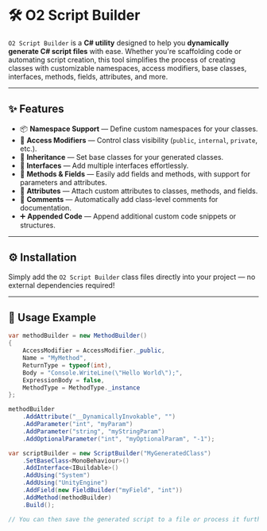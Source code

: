 # 🛠️ O2 Script Builder

`O2 Script Builder` is a **C# utility** designed to help you **dynamically generate C# script files** with ease. Whether you're scaffolding code or automating script creation, this tool simplifies the process of creating classes with customizable namespaces, access modifiers, base classes, interfaces, methods, fields, attributes, and more.

---

## ✨ Features

- 📦 **Namespace Support** — Define custom namespaces for your classes.  
- 🔐 **Access Modifiers** — Control class visibility (`public`, `internal`, `private`, etc.).  
- 🧬 **Inheritance** — Set base classes for your generated classes.  
- 🔗 **Interfaces** — Add multiple interfaces effortlessly.  
- 📝 **Methods & Fields** — Easily add fields and methods, with support for parameters and attributes.  
- 🎨 **Attributes** — Attach custom attributes to classes, methods, and fields.  
- 💬 **Comments** — Automatically add class-level comments for documentation.  
- ➕ **Appended Code** — Append additional custom code snippets or structures.

---

## ⚙️ Installation

Simply add the `O2 Script Builder` class files directly into your project — no external dependencies required!  

---

## 🚀 Usage Example

```csharp
var methodBuilder = new MethodBuilder()
{
    AccessModifier = AccessModifier._public,
    Name = "MyMethod",
    ReturnType = typeof(int),
    Body = "Console.WriteLine(\"Hello World\");",
    ExpressionBody = false,
    MethodType = MethodType._instance
};

methodBuilder
    .AddAttribute("__DynamicallyInvokable", "")
    .AddParameter("int", "myParam")
    .AddParameter("string", "myStringParam")
    .AddOptionalParameter("int", "myOptionalParam", "-1");

var scriptBuilder = new ScriptBuilder("MyGeneratedClass")
    .SetBaseClass<MonoBehaviour>()
    .AddInterface<IBuildable>()
    .AddUsing("System")
    .AddUsing("UnityEngine")
    .AddField(new FieldBuilder("myField", "int"))
    .AddMethod(methodBuilder)
    .Build();

// You can then save the generated script to a file or process it further.
